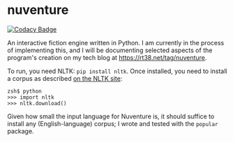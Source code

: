 # nuventure

[![Codacy Badge](https://api.codacy.com/project/badge/Grade/7edeaead0a114735b54bd55d83a6ac86)](https://app.codacy.com/gh/tnwae/nuventure?utm_source=github.com&utm_medium=referral&utm_content=tnwae/nuventure&utm_campaign=Badge_Grade_Settings)

An interactive fiction engine written in Python.  I am currently in the
process of implementing this, and I will be documenting selected aspects
of the program's creation on my tech blog at
<https://rt38.net/tag/nuventure>.

To run, you need NLTK: `pip install nltk`.  Once installed, you need to
install a corpus as described [on the NLTK site][0]:

```
zsh$ python
>>> import nltk
>>> nltk.download()
```

Given how small the input language for Nuventure is, it should suffice
to install any (English-language) corpus; I wrote and tested with the
`popular` package.

[0]: https://nltk.org

